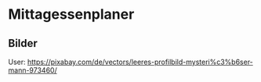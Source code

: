# Mittagessenplaner

## Bilder

User: https://pixabay.com/de/vectors/leeres-profilbild-mysteri%c3%b6ser-mann-973460/

